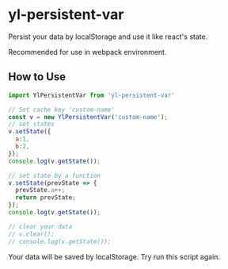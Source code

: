 # yl-persistent-var
Persist your data by localStorage and use it like react's state.

Recommended for use in webpack environment.

## How to Use

```javascript
import YlPersistentVar from 'yl-persistent-var'

// Set cache key 'custom-name'
const v = new YlPersistentVar('custom-name');
// set states
v.setState({
  a:1,
  b:2,
});
console.log(v.getState());

// set state by a function
v.setState(prevState => {
  prevState.a++;
  return prevState;
});
console.log(v.getState());

// clear your data
// v.clear();
// console.log(v.getState());

```

Your data will be saved by localStorage. Try run this script again. 
